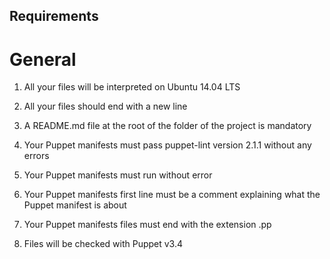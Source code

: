 ## Requirements


# General

1. All your files will be interpreted on Ubuntu 14.04 LTS

2. All your files should end with a new line

3. A README.md file at the root of the folder of the project is mandatory

4. Your Puppet manifests must pass puppet-lint version 2.1.1 without any errors

5. Your Puppet manifests must run without error

6. Your Puppet manifests first line must be a comment explaining what the Puppet manifest is about

7. Your Puppet manifests files must end with the extension .pp

8. Files will be checked with Puppet v3.4
